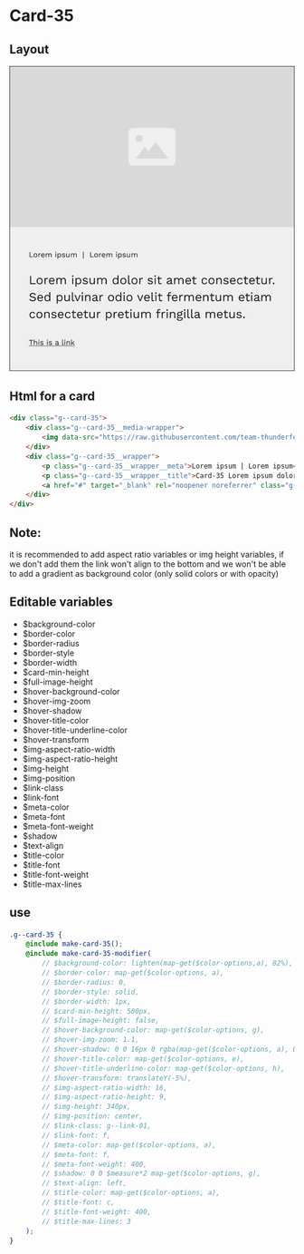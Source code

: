 # Card-35

## Layout

![alt text][card-35]

[card-35]: /src/img/global-components/card/card-35.jpg

## Html for a card

```html
<div class="g--card-35">
    <div class="g--card-35__media-wrapper">
        <img data-src="https://raw.githubusercontent.com/team-thunderfoot/ui/main/src/img/global-components/img-placeholder.jpg" src="/src/img/global-components/placeholder.jpg" alt="alt text" class="g--card-35__media-wrapper__media g--lazy-01" />
    </div>
    <div class="g--card-35__wrapper">
        <p class="g--card-35__wrapper__meta">Lorem ipsum | Lorem ipsum</p>
        <p class="g--card-35__wrapper__title">Card-35 Lorem ipsum dolor sit amet consectetur. Sed pulvinar odio velit fermentum etiam consectetur pretium fringilla metus.</p>
        <a href="#" target="_blank" rel="noopener noreferrer" class="g--card-35__wrapper__link">This is a link</a>
    </div>
</div>
```

## Note:

it is recommended to add aspect ratio variables or img height variables, if we don't add them the link won't align to the bottom and we won't be able to add a gradient as background color (only solid colors or with opacity)

## Editable variables

- $background-color
- $border-color
- $border-radius
- $border-style
- $border-width
- $card-min-height
- $full-image-height
- $hover-background-color
- $hover-img-zoom
- $hover-shadow
- $hover-title-color
- $hover-title-underline-color
- $hover-transform
- $img-aspect-ratio-width
- $img-aspect-ratio-height
- $img-height
- $img-position
- $link-class
- $link-font
- $meta-color
- $meta-font
- $meta-font-weight
- $shadow
- $text-align
- $title-color
- $title-font
- $title-font-weight
- $title-max-lines

## use

```scss
.g--card-35 {
    @include make-card-35();
    @include make-card-35-modifier(
        // $background-color: lighten(map-get($color-options,a), 82%),
        // $border-color: map-get($color-options, a),
        // $border-radius: 0,
        // $border-style: solid,
        // $border-width: 1px,
        // $card-min-height: 500px,
        // $full-image-height: false,
        // $hover-background-color: map-get($color-options, g),
        // $hover-img-zoom: 1.1,
        // $hover-shadow: 0 0 16px 0 rgba(map-get($color-options, a), 0.5),
        // $hover-title-color: map-get($color-options, e),
        // $hover-title-underline-color: map-get($color-options, h),
        // $hover-transform: translateY(-5%),
        // $img-aspect-ratio-width: 16,
        // $img-aspect-ratio-height: 9,
        // $img-height: 340px,
        // $img-position: center,
        // $link-class: g--link-01,
        // $link-font: f,
        // $meta-color: map-get($color-options, a),
        // $meta-font: f,
        // $meta-font-weight: 400,
        // $shadow: 0 0 $measure*2 map-get($color-options, g),
        // $text-align: left,
        // $title-color: map-get($color-options, a),
        // $title-font: c,
        // $title-font-weight: 400,
        // $title-max-lines: 3
    );
}
```
